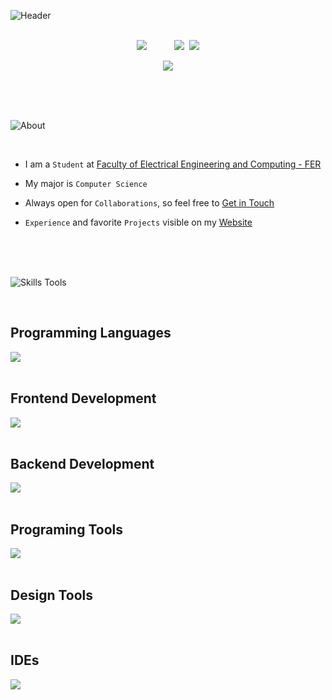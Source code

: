 <!--
**MarkoPvlkvc/MarkoPvlkvc** is a ✨ _special_ ✨ repository because its `README.md` (this file) appears on your GitHub profile.

Here are some ideas to get you started:

- 🔭 I’m currently working on ...
- 🌱 I’m currently learning ...
- 👯 I’m looking to collaborate on ...
- 🤔 I’m looking for help with ...
- 💬 Ask me about ...
- 📫 How to reach me: ...
- 😄 Pronouns: ...
- ⚡ Fun fact: ...
-->

![Header](https://github.com/user-attachments/assets/9e87c7e1-7aa4-4c28-a609-698a960a86ab)

<br>

<div align="center">
  <a href="mailto:pavlakovic.marko@gmail.com"><img src="https://img.shields.io/badge/pavlakovic.marko@gmail.com-555555?style=for-the-badge&logo=maildotru" /></a>&nbsp;&nbsp;&nbsp;&nbsp;&nbsp;&nbsp;&nbsp;&nbsp;&nbsp;&nbsp;
  <a href="https://markopavlakovic.com" target="blank"><img src="https://img.shields.io/badge/website-3e5549?style=for-the-badge&logo=instatus&logoColor=white" /></a>&nbsp;
  <a href="https://linkedin.com/in/markopavlakovic" target="blank"><img src="https://img.shields.io/badge/linkedin-0a66c2?style=for-the-badge&logo=linkedin&logoColor=ffffff" /></a>
  <p></p>
  <a href="https://github.com/MarkoPvlkvc" target="blank"><img src="https://komarev.com/ghpvc/?username=MarkoPvlkvc&style=for-the-badge&color=87ab8f" /></a>
</div>

<br><br><br>

![About](https://github.com/user-attachments/assets/85350171-1396-431d-93ea-4e483c7ff50e)

<br>

- I am a `Student` at <a href="https://www.fer.unizg.hr/" target="blank">Faculty of Electrical Engineering and Computing - FER</a>

- My major is `Computer Science`

- Always open for `Collaborations`, so feel free to <a href="mailto:pavlakovic.marko@gmail.com">Get in Touch</a>

- `Experience` and favorite `Projects` visible on my <a href="https://markopavlakovic.com" target="blank">Website</a>

<br><br><br>

![Skills   Tools](https://github.com/user-attachments/assets/0b1eec29-a176-4a57-bb91-8761a9e70e61)

<br>

## Programming Languages

<div>
  <img src="https://skillicons.dev/icons?i=js,ts,py,java,cs&theme=dark&perline=9" />
</div>

<br>

## Frontend Development

<div>
  <img src="https://skillicons.dev/icons?i=html,css,react,vue,nextjs,nuxtjs,django,tailwind&theme=dark&perline=9" />
</div>

<br>

## Backend Development

<div>
  <img src="https://skillicons.dev/icons?i=firebase,mongodb,mysql,nginx,nodejs,postgres,sqlite,supabase&theme=dark&perline=9" />
</div>

<br>

## Programing Tools

<div>
  <img src="https://skillicons.dev/icons?i=docker,git,github,kubernetes,postman&theme=dark&perline=9" />
</div>

<br>

## Design Tools

<div>
  <img src="https://skillicons.dev/icons?i=figma,ai,ps&theme=dark&perline=9" />
</div>

<br>

## IDEs

<div>
  <img src="https://skillicons.dev/icons?i=vscode,neovim&theme=dark&perline=9" />
</div>
